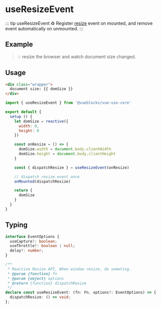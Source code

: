 # useResizeEvent

::: tip useResizeEvent
♻️  Register [resize](https://developer.mozilla.org/en-US/docs/Web/API/Window/resize_event) event on mounted, and remove event automatically on unmounted.
:::

## Example

> 💡 resize the browser and watch document size changed.

<ClientOnly>
  <UseResizeEventDemo />
</ClientOnly>

## Usage

```html
<div class="wrapper">
  document size: {{ domSize }}
</div>
```

```js
import { useResizeEvent } from '@vueblocks/vue-use-core'

export default {
  setup () {
    let domSize = reactive({
      width: 0,
      height: 0
    })

    const onResize = () => {
      domSize.width = document.body.clientWidth
      domSize.height = document.body.clientHeight
    }

    const { dispatchResize } = useResizeEvent(onResize)

    // dispatch resize event once
    onMounted(dispatchResize)

    return {
      domSize
    }
  }
}
```

## Typing

```ts
interface EventOptions {
  useCapture?: boolean;
  useThrottle?: boolean | null;
  delay?: number;
}

/**
 * Reactive Resize API, When window resize, do someting.
 * @param {function} fn
 * @param {object} options
 * @return {function} dispatchResize
 */
declare const useResizeEvent: (fn: Fn, options?: EventOptions) => {
  dispatchResize: () => void;
};
```
